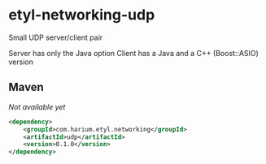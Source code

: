 # etyl-networking-udp
Small UDP server/client pair

Server has only the Java option
Client has a Java and a C++ (Boost::ASIO) version

## Maven
*Not available yet*
```xml
<dependency>
    <groupId>com.harium.etyl.networking</groupId>
    <artifactId>udp</artifactId>
    <version>0.1.0</version>
</dependency>
```